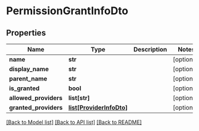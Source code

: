 # PermissionGrantInfoDto


## Properties
Name | Type | Description | Notes
------------ | ------------- | ------------- | -------------
**name** | **str** |  | [optional] 
**display_name** | **str** |  | [optional] 
**parent_name** | **str** |  | [optional] 
**is_granted** | **bool** |  | [optional] 
**allowed_providers** | **list[str]** |  | [optional] 
**granted_providers** | [**list[ProviderInfoDto]**](ProviderInfoDto.md) |  | [optional] 

[[Back to Model list]](../README.md#documentation-for-models) [[Back to API list]](../README.md#documentation-for-api-endpoints) [[Back to README]](../README.md)


